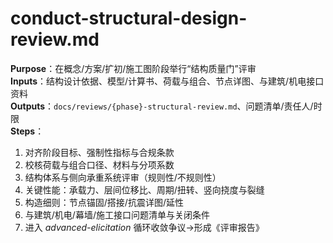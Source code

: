 # conduct-structural-design-review.md

**Purpose**：在概念/方案/扩初/施工图阶段举行“结构质量门”评审  
**Inputs**：结构设计依据、模型/计算书、荷载与组合、节点详图、与建筑/机电接口资料  
**Outputs**：`docs/reviews/{phase}-structural-review.md`、问题清单/责任人/时限  
**Steps**：

1. 对齐阶段目标、强制性指标与合规条款
2. 校核荷载与组合口径、材料与分项系数
3. 结构体系与侧向承重系统评审（规则性/不规则性）
4. 关键性能：承载力、层间位移比、周期/扭转、竖向挠度与裂缝
5. 构造细则：节点锚固/搭接/抗震详图/延性
6. 与建筑/机电/幕墙/施工接口问题清单与关闭条件
7. 进入 _advanced-elicitation_ 循环收敛争议→形成《评审报告》
